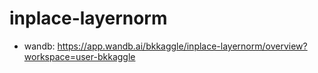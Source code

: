 # inplace-layernorm

- wandb: https://app.wandb.ai/bkkaggle/inplace-layernorm/overview?workspace=user-bkkaggle
